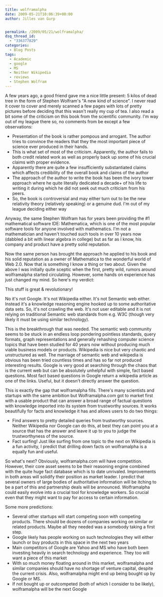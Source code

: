 ```yaml
---
title: wolframalpha
date: 2009-05-21T10:06:39+00:00
author: Jilles van Gurp


permalink: /2009/05/21/wolframalpha/
dsq_thread_id:
  - "336377829"
categories:
  - Blog Posts
tags:
  - Academic
  - google
  - MS
  - Neither Wikipedia
  - reviews
  - Stephen Wolfram
---
```

A few years ago, a good friend gave me a nice little present: 5 kilos of dead tree in the form of Stephen Wolfram's "A new kind of science". I never read it cover to cover and merely scanned a few pages with lots of pretty pictures before deciding that this wasn't really my cup of tea. I also read a bit some of the criticism on this book from the scientific community. I'm way out of my league there so, no comments from be except a few observations:

- Presentation of the book is rather pompous and arrogant. The author tries to convince the readers that they the most important piece of science ever produced in their hands.
- This is what set of most of the criticism. Apparently, the author fails to both credit related work as well as properly back up some of his crucial claims with proper evidence.
- Apparently there are quite a few insufficiently substantiated claims which affects credibility of the overall book and claims of the author
- The approach of the author to write the book has been the ivory tower approach where he quite literally dedicated a decade+ of his life to writing it during which he did not seek out much criticism from his peers.
- So, the book is controversial and may either turn out to be the new relativity theory (relatively speaking) or a genuine dud. I'm out of my league deciding either way

Anyway, the same Stephen Wolfram has for years been providing the #1 mathematical software IDE: Mathematica, which is one of the most popular software tools for anyone involved with mathematics. I'm not a mathematician and haven't touched such tools in over 10 years now (dabbled a bit with linear algebra in college) but as far as I know, his company and product have a pretty solid reputation.

Now the same person has brought the approach he applied to his book and his solid reputation as a owner of Mathematica to the wonderful world of Web 2.0. Now that is something I know a thing or two about. Given the above I was initially quite sceptic when the first, pretty wild, rumors around wolframalpha started circulating. However, some hands on experience has just changed my mind. So here's my verdict:

This stuff is great & revolutionary!

No it's not Google. It's not Wikipedia either. It's not Semantic web either. Instead it's a knowledge reasoning engine hooked up to some authoritative data sets. So, it's not crawling the web. It's not user editable and it is not relying on traditional Semantic web standards from e.g. W3C (though very likely it must be using similar technology).

This is the breakthrough that was needed. The semantic web community seems to be stuck in an endless loop pondering pointless standards, query formats, graph representations and generally rehashing computer science topics that have been studied for 40 years now without producing much viable business models or products. Wikipedia is nice but very chaotic and unstructured as well. The marriage of semantic web and wikipedia is obvious has been tried countless times and has so far not produced interesting results. Google is very good at searching through the chaos that is the current web but can be absolutely unhelpful with simple, fact based questions. Most fact based questions in Google return a wikipedia article as one of the links. Useful, but it doesn't directly answer the question.

This is exactly the gap that wolframalpha fills. There's many scientists and startups with the same ambition but Wolframalpha.com got to market first with a usable product that can answer a broad range of factual questions with knowledge imported into its system from trustworthy sources. It works beautifully for facts and knowledge it has and allows users to do two things:

- Find answers to pretty detailed queries from trustworthy sources. Neither Wikipedia nor Google can do this, at best they can point you at a source that has the answer and leave it up to you to judge the trustworthyness of the source.
- Fact surfing! Just like surfing from one topic to the next on Wikipedia is a fun activity, I predict that drilling down facts on wolframalpha is a equally fun and useful.

So what's next? Obviously, wolframalpha.com will have competition. However, their core asset seems to be their reasoning engine combined with the quite huge fact database which is to date unrivaled. Improvements in both areas will solidify their position as market leader. I predict that several owners of large bodies of authoritative information will be itching to be a part of this and partnership deals will be announced. Wolframalpha could easily evolve into a crucial tool for knowledge workers. So crucial even that they might want to pay for access to certain information.

Some more predictions:

- Several other startups will start competing soon with competing products. There should be dozens of companies working on similar or related products. Maybe all they needed was a somebody taking a first step.
- Google likely has people working on such technologies they will either launch or buy products in this space in the next two years
- Main competitors of Google are Yahoo and MS who have both been investing heavily in search technology and experience. They too will want a piece of this market
- With so much money floating around in this market, wolframalpha and similar companies should have no shortage of venture capital, despite the current crisis. Also, wolframalpha might end up being bought up by Google or MS.
- If not bought up or outcompeted (both of which I consider to be likely), wolframalpha will be the next Google

